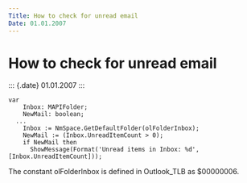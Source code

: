 ```yaml
---
Title: How to check for unread email
Date: 01.01.2007
---
```



How to check for unread email
=============================

::: {.date}
01.01.2007
:::

    var
        Inbox: MAPIFolder;
        NewMail: boolean;
      ...
        Inbox := NmSpace.GetDefaultFolder(olFolderInbox);
        NewMail := (Inbox.UnreadItemCount > 0);
        if NewMail then
          ShowMessage(Format('Unread items in Inbox: %d', [Inbox.UnreadItemCount]));

The constant olFolderInbox is defined in Outlook\_TLB as \$00000006.
